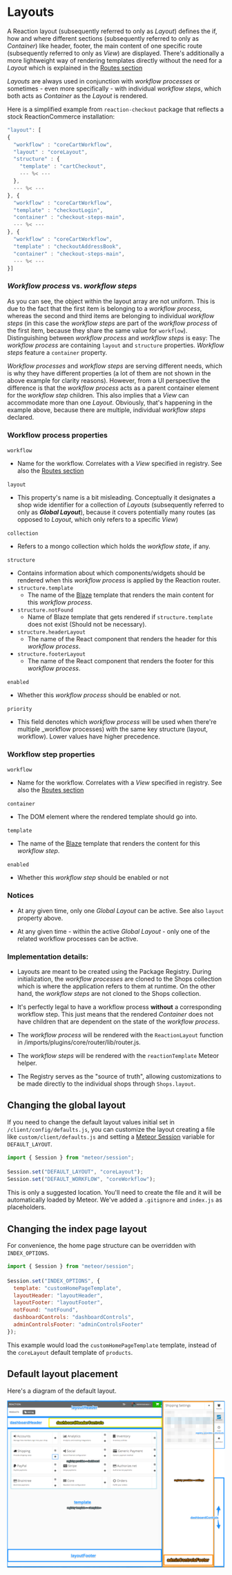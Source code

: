 # Layouts

A Reaction layout (subsequently referred to only as _Layout_) defines the if, how and where different sections (subsequently referred to only as _Container_) like header, footer, the main content of one specific route (subsequently referred to only as _View_) are displayed. There's additionally a more lightweight way of rendering templates directly without the need for a _Layout_ which is explained in the [Routes section](https://docs.reactioncommerce.com/reaction-docs/master/plugin-routes-6)

_Layouts_ are always used in conjunction with _workflow processes_ or sometimes - even more specifically - with individual _workflow steps_, which both acts as _Container_ as the _Layout_ is rendered.

Here is a simplified example from `reaction-checkout` package that reflects a stock ReactionCommerce installation:

```js
"layout": [
{
  "workflow" : "coreCartWorkflow",
  "layout" : "coreLayout",
  "structure" : {
    "template" : "cartCheckout",
    --- %< ---
  },
  --- %< ---
}, {
  "workflow" : "coreCartWorkflow",
  "template" : "checkoutLogin",
  "container" : "checkout-steps-main",
  --- %< ---
}, {
  "workflow" : "coreCartWorkflow",
  "template" : "checkoutAddressBook",
  "container" : "checkout-steps-main",
  --- %< ---
}]
```

### _Workflow process_ vs. _workflow steps_
As you can see, the object within the layout array are not uniform. This is due to the fact that the first item is belonging to a _workflow process_, whereas the second and third items are belonging to individual _workflow steps_ (in this case the _workflow steps_ are part of the _workflow process_ of the first item, because they share the same value for `workflow`). Distinguishing between _workflow process_ and _workflow steps_ is easy: The _workflow process_ are containing `layout` and `structure` properties. _Workflow steps_ feature a `container` property.

_Workflow processes_ and _workflow steps_ are serving different needs, which is why they have different properties (a lot of them are not shown in the above example for clarity reasons). However, from a UI perspective the difference is that the _workflow process_ acts as a parent container element for the _workflow step_ children. This also implies that a _View_ can accommodate more than one _Layout_. Obviously, that's happening in the example above, because there are multiple, individual _workflow steps_ declared.


### Workflow process properties
`workflow`
* Name for the workflow. Correlates with a _View_ specified in registry. See also the [Routes section](https://docs.reactioncommerce.com/reaction-docs/master/plugin-routes-6)

`layout`
* This property's name is a bit misleading. Conceptually it designates a shop wide identifier for a collection of _Layouts_ (subsequently referred to only as **_Global Layout_**), because it covers potentially many routes (as opposed to _Layout_, which only refers to a specific _View_)

`collection`
* Refers to a mongo collection which holds the _workflow state_, if any.

`structure`
* Contains information about which components/widgets should be rendered when this _workflow process_ is applied by the Reaction router.
* `structure.template`
  * The name of the [Blaze](http://docs.meteor.com/#/full/blaze_render) template that renders the main content for this _workflow process_.
* `structure.notFound`
  * Name of Blaze template that gets rendered if `structure.template` does not exist (Should not be necessary).
* `structure.headerLayout`
  * The name of the React component that renders the header for this _workflow process_.
* `structure.footerLayout`
  * The name of the React component that renders the footer for this _workflow process_.

`enabled`
  * Whether this _workflow process_ should be enabled or not.

`priority`
*  This field denotes which _workflow process_ will be used when there're multiple _workflow processes) with the same key structure (layout, workflow). Lower values have higher precedence.

### Workflow step properties
`workflow`
* Name for the workflow. Correlates with a _View_ specified in registry. See also the [Routes section](https://docs.reactioncommerce.com/reaction-docs/master/plugin-routes-6)

`container`
* The DOM element where the rendered template should go into.

`template`
  * The name of the [Blaze](http://docs.meteor.com/#/full/blaze_render) template that renders the content for this _workflow step_.

`enabled`
  * Whether this _workflow step_ should be enabled or not

### Notices
* At any given time, only one _Global Layout_ can be active. See also `layout` property above.

* At any given time - within the active _Global Layout_ - only one of the related workflow processes can be active.

### Implementation details:

* Layouts are meant to be created using the Package Registry. During initialization, the _workflow processes_ are cloned to the Shops collection which is where the application refers to them at runtime. On the other hand, the _workflow steps_ are not cloned to the Shops collection.

* It's perfectly legal to have a workflow process **without** a corresponding workflow step. This just means that the rendered _Container_ does not have children that are dependent on the state of the _workflow process_.

* The _workflow process_ will be rendered with the `ReactionLayout` function in /imports/plugins/core/router/lib/router.js.

* The _workflow steps_ will be rendered with the `reactionTemplate` Meteor helper.

* The Registry serves as the "source of truth", allowing customizations to be made directly to the individual shops through `Shops.layout`.

## Changing the global layout

If you need to change the default layout values initial set in `/client/config/defaults.js`, you can customize the layout creating a file like `custom/client/defaults.js` and setting a [Meteor Session](http://docs.meteor.com/api/session.html) variable for `DEFAULT_LAYOUT`.

```js
import { Session } from "meteor/session";

Session.set("DEFAULT_LAYOUT", "coreLayout");
Session.set("DEFAULT_WORKFLOW", "coreWorkflow");
```

This is only a suggested location. You'll need to create the file and it will be automatically loaded by Meteor. We've added a `.gitignore` and `index.js` as placeholders.

## Changing the index page layout

For convenience, the home page structure can be overridden with `INDEX_OPTIONS`.

```js
import { Session } from "meteor/session";

Session.set("INDEX_OPTIONS", {
  template: "customHomePageTemplate",
  layoutHeader: "layoutHeader",
  layoutFooter: "layoutFooter",
  notFound: "notFound",
  dashboardControls: "dashboardControls",
  adminControlsFooter: "adminControlsFooter"
});
```

This example would load the `customHomePageTemplate` template, instead of the `coreLayout` default template of `products`.

## Default layout placement

Here's a diagram of the default layout.

![CoreLayout](/assets/developer-registry-layout.png)
